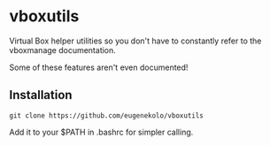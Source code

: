 # vboxutils

Virtual Box helper utilities so you don't have to constantly refer to the vboxmanage documentation.

Some of these features aren't even documented!

## Installation
```
git clone https://github.com/eugenekolo/vboxutils
```

Add it to your $PATH in .bashrc for simpler calling.


